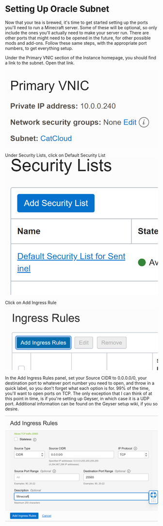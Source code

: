 # Setting Up Oracle Subnet

Now that your tea is brewed, it's time to get started setting up the ports you'll need to run a Minecraft server. Some of these will be optional, so only include the ones you'll actually need to make your server run. There are other ports that might need to be opened in the future, for other possible mods and add-ons. Follow these same steps, with the appropriate port numbers, to get everything setup.&#x20;

Under the Primary VNIC section of the Instance homepage, you should find a link to the subnet. Open that link.

![](<../../.gitbook/assets/image (8) (1).png>)

Under Security Lists, click on Default Security List ![](<../../.gitbook/assets/image (3) (1).png>)

Click on Add Ingress Rule

![](<../../.gitbook/assets/image (5).png>)

In the Add Ingress Rules panel, set your Source CIDR to 0.0.0.0/0, your destination port to whatever port number you need to open, and throw in a quick label, so you don't forget what each option is for. 99% of the time, you'll want to open ports on TCP. The only exception that I can think of at this point in time, is if you're setting up Geyser, in which case it is a UDP port. Additional information can be found on the Geyser setup wiki, if you so desire.

![](<../../.gitbook/assets/image (4) (2).png>)
